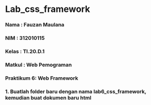 # Lab_css_framework

### Nama       : Fauzan Maulana
### NIM        : 312010115
### Kelas      : TI.20.D.1
### Matkul     : Web Pemograman
### Praktikum 6: Web Framework

### 1. Buatlah folder baru dengan nama lab6_css_framework, kemudian buat dokumen baru html
